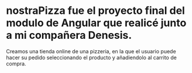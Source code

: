 # nostraPizza fue el proyecto final del modulo de Angular que realicé junto a mi compañera Denesis. 

Creamos una tienda online de una pizzeria, en la que el usuario puede hacer su pedido seleccionando el producto y añadiendolo al carrito de compra. 
